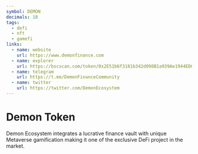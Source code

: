 ```yaml
---
symbol: DEMON
decimals: 18
tags:
  - defi
  - nft
  - gamefi
links:
  - name: website
    url: https://www.demonfinance.com
  - name: explorer
    url: https://bscscan.com/token/0x2E51b6f3181b342d098B1a939Ae1944ED6768fd4
  - name: telegram
    url: https://t.me/DemonFinanceCommunity
  - name: twitter
    url: https://twitter.com/DemonEcosystem
---
```


# Demon Token

Demon Ecosystem integrates a lucrative finance vault with unique Metaverse gamification making it one of the exclusive DeFi project in the market.
